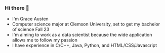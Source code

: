 ### Hi there 👋

- I'm Grace Austen
- Computer science major at Clemson University, set to get my bachelor of science Fall 23
- I'm aiming to work as a data scientist because the wide application allows me to follow my passion
- I have experience in C/C++, Java, Python, and HTML/CSS/Javascript


<!--
**Grace-Austen/Grace-Austen** is a ✨ _special_ ✨ repository because its `README.md` (this file) appears on your GitHub profile.

Here are some ideas to get you started:

- 🔭 I’m currently working on ...
- 🌱 I’m currently learning ...
- 👯 I’m looking to collaborate on ...
- 🤔 I’m looking for help with ...
- 💬 Ask me about ...
- 📫 How to reach me: ...
- 😄 Pronouns: ...
- ⚡ Fun fact: ...
-->
